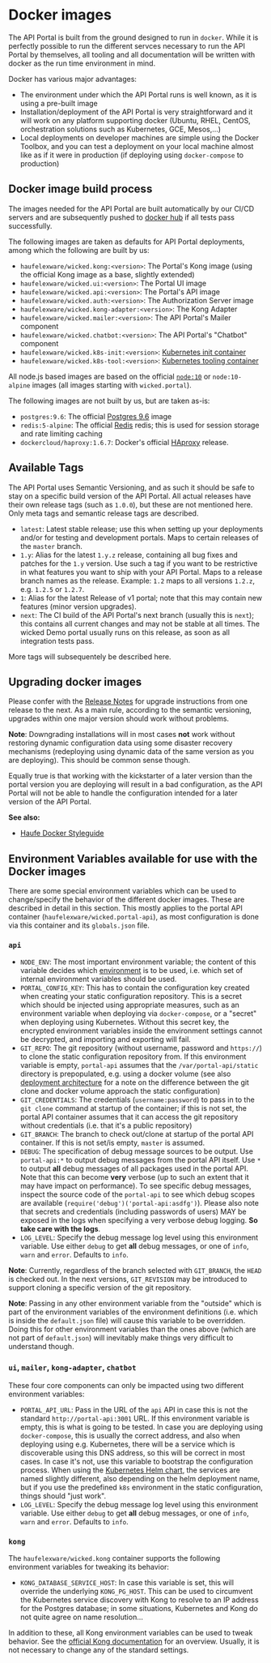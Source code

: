 # Docker images

The API Portal is built from the ground designed to run in `docker`. While it is perfectly possible to run the different servces necessary to run the API Portal by themselves, all tooling and all documentation will be written with docker as the run time environment in mind.

Docker has various major advantages:

* The environment under which the API Portal runs is well known, as it is using a pre-built image
* Installation/deployment of the API Portal is very straightforward and it will work on any platform supporting docker (Ubuntu, RHEL, CentOS, orchestration solutions such as Kubernetes, GCE, Mesos,...)
* Local deployments on developer machines are simple using the Docker Toolbox, and you can test a deployment on your local machine almost like as if it were in production (if deploying using `docker-compose` to production)

## Docker image build process

The images needed for the API Portal are built automatically by our CI/CD servers and are subsequently pushed to [docker hub](https://hub.docker.com) if all tests pass successfully.

The following images are taken as defaults for API Portal deployments, among which the following are built by us:

* `haufelexware/wicked.kong:<version>`: The Portal's Kong image (using the official Kong image as a base, slightly extended)
* `haufelexware/wicked.ui:<version>`: The Portal UI image
* `haufelexware/wicked.api:<version>`: The Portal's API image
* `haufelexware/wicked.auth:<version>`: The Authorization Server image
* `haufelexware/wicked.kong-adapter:<version>`: The Kong Adapter
* `haufelexware/wicked.mailer:<version>`: The API Portal's Mailer component
* `haufelexware/wicked.chatbot:<version>`: The API Portal's "Chatbot" component
* `haufelexware/wicked.k8s-init:<version>`: [Kubernetes init container](https://github.com/apim-haufe-io/wicked.k8s-init)
* `haufelexware/wicked.k8s-tool:<version>`: [Kubernetes tooling container](https://github.com/apim-haufe-io/wicked.k8s-tool)

All node.js based images are based on the official [`node:10`](https://hub.docker.com/_/node/) or `node:10-alpine` images (all images starting with `wicked.portal`).

The following images are not built by us, but are taken as-is:

* `postgres:9.6`: The official [Postgres 9.6](https://hub.docker.com/_/postgres/) image
* `redis:5-alpine`: The official [Redis](https://hub.docker.com/_/redis) redis; this is used for session storage and rate limiting caching
* `dockercloud/haproxy:1.6.7`: Docker's official [HAproxy](https://hub.docker.com/r/dockercloud/haproxy/) release.

## Available Tags

The API Portal uses Semantic Versioning, and as such it should be safe to stay on a specific build version of the API Portal. All actual releases have their own release tags (such as `1.0.0`), but these are not mentioned here. Only meta tags and semantic release tags are described. 

* `latest`: Latest stable release; use this when setting up your deployments and/or for testing and development portals. Maps to certain releases of the `master` branch.
* `1.y`: Alias for the latest `1.y.z` release, containing all bug fixes and patches for the `1.y` version. Use such a tag if you want to be restrictive in what features you want to ship with your API Portal. Maps to a release branch names as the release. Example: `1.2` maps to all versions `1.2.z`, e.g. `1.2.5` or `1.2.7`.
* `1`: Alias for the latest Release of v1 portal; note that this may contain new features (minor version upgrades).
* `next`: The CI build of the API Portal's next branch (usually this is `next`); this contains all current changes and may not be stable at all times. The wicked Demo portal usually runs on this release, as soon as all integration tests pass.

More tags will subsequentely be described here.

## Upgrading docker images

Please confer with the [Release Notes](release-notes.md) for upgrade instructions from one release to the next. As a main rule, according to the semantic versioning, upgrades within one major version should work without problems.

**Note**: Downgrading installations will in most cases **not** work without restoring dynamic configuration data using some disaster recovery mechanisms (redeploying using dynamic data of the same version as you are deploying). This should be common sense though.

Equally true is that working with the kickstarter of a later version than the portal version you are deploying will result in a bad configuration, as the API Portal will not be able to handle the configuration intended for a later version of the API Portal.

**See also:**

* [Haufe Docker Styleguide](https://github.com/Haufe-Lexware/docker-style-guide)

## Environment Variables available for use with the Docker images

There are some special environment variables which can be used to change/specify the behavior of the different docker images. These are described in detail in this section. This mostly applies to the portal API container (`haufelexware/wicked.portal-api`), as most configuration is done via this container and its `globals.json` file.

### `api`

* `NODE_ENV`: The most important environment variable; the content of this variable decides which [environment](deployment-environments.md) is to be used, i.e. which set of internal environment variables should be used.
* `PORTAL_CONFIG_KEY`: This has to contain the configuration key created when creating your static configuration repository. This is a secret which should be injected using appropriate measures, such as an environment variable when deploying via `docker-compose`, or a "secret" when deploying using Kubernetes. Without this secret key, the encrypted environment variables inside the environment settings cannot be decrypted, and importing and exporting will fail.
* `GIT_REPO`: The git repository (without username, password and `https://`) to clone the static configuration repository from. If this environment variable is empty, `portal-api` assumes that the `/var/portal-api/static` directory is prepopulated, e.g. using a docker volume (see also [deployment architecture](deployment-architecture.md) for a note on the difference between the git clone and docker volume approach the static configuration)
* `GIT_CREDENTIALS`: The credentials (`username:password`) to pass in to the `git clone` command at startup of the container; if this is not set, the portal API container assumes that it can access the git repository without credentials (i.e. that it's a public repository)
* `GIT_BRANCH`: The branch to check out/clone at startup of the portal API container. If this is not set/is empty, `master` is assumed.
* `DEBUG`: The specification of debug message sources to be output. Use `portal-api:*` to output debug messages from the portal API itself. Use `*` to output **all** debug messages of all packages used in the portal API. Note that this can become **very** verbose (up to such an extent that it may have impact on performance). To see specific debug messages, inspect the source code of the `portal-api` to see which debug scopes are available (`require('debug')('portal-api:asdfg')`). Please also note that secrets and credentials (including passwords of users) MAY be exposed in the logs when specifying a very verbose debug logging. **So take care with the logs**.
* `LOG_LEVEL`: Specify the debug message log level using this environment variable. Use either `debug` to get **all** debug messages, or one of `info`, `warn` and `error`. Defaults to `info`.

**Note**: Currently, regardless of the branch selected with `GIT_BRANCH`, the `HEAD` is checked out. In the next versions, `GIT_REVISION` may be introduced to support cloning a specific version of the git repository.

**Note**: Passing in any other environment variable from the "outside" which is part of the environment variables of the environment definitions (i.e. which is inside the `default.json` file) will cause this variable to be overridden. Doing this for other environment variables than the ones above (which are not part of `default.json`) will inevitably make things very difficult to understand though.

### `ui`, `mailer`, `kong-adapter`, `chatbot`

These four core components can only be impacted using two different environment variables:

* `PORTAL_API_URL`: Pass in the URL of the `api` API in case this is not the standard `http://portal-api:3001` URL. If this environment variable is empty, this is what is going to be tested. In case you are deploying using `docker-compose`, this is usually the correct address, and also when deploying using e.g. Kubernetes, there will be a service which is discoverable using this DNS address, so this will be correct in most cases. In case it's not, use this variable to bootstrap the configuration process. When using the [Kubernetes Helm chart](../wicked/README.md), the services are named slightly different, also depending on the helm deployment name, but if you use the predefined `k8s` environment in the static configuration, things should "just work".
* `LOG_LEVEL`: Specify the debug message log level using this environment variable. Use either `debug` to get **all** debug messages, or one of `info`, `warn` and `error`. Defaults to `info`.

### `kong`

The `haufelexware/wicked.kong` container supports the following environment variables for tweaking its behavior:

* `KONG_DATABASE_SERVICE_HOST`: In case this variable is set, this will override the underlying `KONG_PG_HOST`. This can be used to circumvent the Kubernetes service discovery with Kong to resolve to an IP address for the Postgres database; in some situations, Kubernetes and Kong do not quite agree on name resolution...

In addition to these, all Kong environment variables can be used to tweak behavior. See the [official Kong documentation](https://getkong.org/docs/0.9.x/configuration/) for an overview. Usually, it is not necessary to change any of the standard settings.
